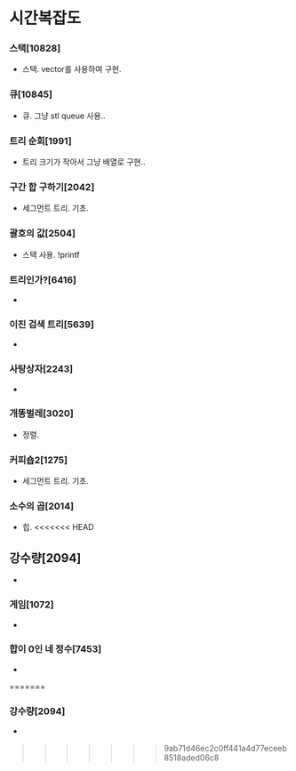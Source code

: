 # 시간복잡도

### 스택[10828]
 * 스택. vector를 사용하여 구현.
### 큐[10845]
 * 큐. 그냥 stl queue 사용..
### 트리 순회[1991]
 * 트리 크기가 작아서 그냥 배열로 구현..
### 구간 합 구하기[2042]
 * 세그먼트 트리. 기초.
### 괄호의 값[2504]
 * 스택 사용. !printf
### 트리인가?[6416]
 * 
### 이진 검색 트리[5639]
 * 
### 사탕상자[2243]
 * 
### 개똥벌레[3020]
 * 정렬.
### 커피숍2[1275]
 * 세그먼트 트리. 기초.
### 소수의 곱[2014]
 * 힙.
<<<<<<< HEAD
## 강수량[2094]
 * 

### 게임[1072]

* 

### 합이 0인 네 정수[7453]

* 
=======
### 강수량[2094]
 * 
>>>>>>> 9ab71d46ec2c0ff441a4d77eceeb8518aded06c8
